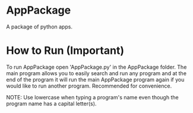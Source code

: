# AppPackage
A package of python apps.

# How to Run (Important)
To run AppPackage open 'AppPackage.py' in the AppPackage folder. The main program allows you to easily search and run any program and at the end of the program it will run the main AppPackage program again if you would like to run another program. Recommended for convenience.

NOTE: Use lowercase when typing a program's name even though the program name has a capital letter(s).

